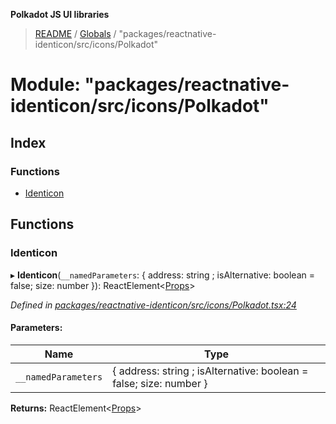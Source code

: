 **Polkadot JS UI libraries**

> [README](../README.md) / [Globals](../globals.md) / "packages/reactnative-identicon/src/icons/Polkadot"

# Module: "packages/reactnative-identicon/src/icons/Polkadot"

## Index

### Functions

* [Identicon](_packages_reactnative_identicon_src_icons_polkadot_.md#identicon)

## Functions

### Identicon

▸ **Identicon**(`__namedParameters`: { address: string ; isAlternative: boolean = false; size: number  }): ReactElement\<[Props](../interfaces/_packages_reactnative_identicon_src_types_.props.md)>

*Defined in [packages/reactnative-identicon/src/icons/Polkadot.tsx:24](https://github.com/polkadot-js/ui/blob/678d4dc5/packages/reactnative-identicon/src/icons/Polkadot.tsx#L24)*

#### Parameters:

Name | Type |
------ | ------ |
`__namedParameters` | { address: string ; isAlternative: boolean = false; size: number  } |

**Returns:** ReactElement\<[Props](../interfaces/_packages_reactnative_identicon_src_types_.props.md)>
